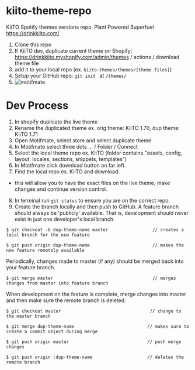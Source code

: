# kiito-theme-repo

KiiTO Spotify themes versions repo.
Plant Powered Superfuel https://drinkkiito.com/

1) Clone this repo
2) If KiiTO dev, duplicate current theme on Shopify: https://drinkkiito.myshopify.com/admin/themes / actions / download theme file
3) add it to your local repo (ex. ```kiito-themes/themes/[theme files]```)
4) Setup your GitHub repo: ```git init ``` at ```/themes/```
5) ![motifmate](https://i.ibb.co/HngWHhs/connect-motifmate-to-local-repo.png)

# Dev Process

1) In shopify duplicate the live theme
2) Rename the duplicated theme ex. orig theme: KiiTO 1.70, dup theme: KiiTO 1.71
3) Open Motifmate, select store and select duplicate theme.
4) In Motifmate select three dots ... / Folder / Connect
5) Select the local theme repo ex. KiiTO (folder contains "assets, config, layout, locales, sections, snippets, templates")
6) In Motifmate click download button on far left.
7) Find the local repo ex. KiiTO and download.
- this will allow you to have the exact files on the live theme, make changes and continue version control.
8) In terminal run ```git status``` to ensure you are on the correct repo.
9) Create the branch locally and then push to GitHub. A feature branch should always be 'publicly' available. That is, development should never exist in just one developer's local branch.

```
$ git checkout -b dup-theme-name master                 // creates a local branch for the new feature
```

```
$ git push origin dup-theme-name                        // makes the new feature remotely available
```

Periodically, changes made to master (if any) should be merged back into your feature branch.

```
$ git merge master                                      // merges changes from master into feature branch
```

When development on the feature is complete, merge changes into master and then make sure the remote branch is deleted.

```
$ git checkout master                                  // change to the master branch
``` 

```
$ git merge dup-theme-name                            // makes sure to create a commit object during merge
```

```
$ git push origin master                              // push merge changes
```

```
$ git push origin :dup-theme-name                     // deletes the remote branch
```